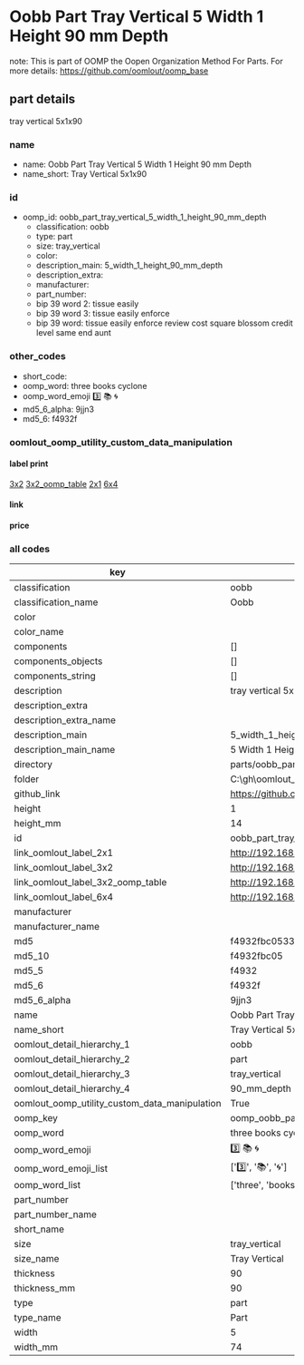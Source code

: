 # Oobb Part Tray Vertical 5 Width 1 Height 90 mm Depth  

note: This is part of OOMP the Oopen Organization Method For Parts. For more details: https://github.com/oomlout/oomp_base

##  part details
  



tray vertical 5x1x90



### name
* name: Oobb Part Tray Vertical 5 Width 1 Height 90 mm Depth
* name_short: Tray Vertical 5x1x90 
### id
* oomp_id: oobb_part_tray_vertical_5_width_1_height_90_mm_depth
  * classification: oobb
  * type: part
  * size: tray_vertical
  * color: 
  * description_main: 5_width_1_height_90_mm_depth
  * description_extra: 
  * manufacturer: 
  * part_number: 
  * bip 39 word 2: tissue easily
  * bip 39 word 3: tissue easily enforce
  * bip 39 word: tissue easily enforce review cost square blossom credit level same end aunt

### other_codes
* short_code: 
* oomp_word: three books cyclone
* oomp_word_emoji :three: :books: :cyclone:
* md5_6_alpha: 9jjn3
* md5_6: f4932f






### oomlout_oomp_utility_custom_data_manipulation
#### label print
[3x2](http://192.168.1.245:1112/?label=oomp%209jjn3)
[3x2_oomp_table](http://192.168.1.108:1112/?label=oomp%209jjn3)
[2x1](http://192.168.1.242:1112/?label=oomp%209jjn3)
[6x4](http://192.168.1.55:1112/?label=oomp%209jjn3)    

#### link

                              

#### price







### all codes 
| key | value |  
| --- | --- |  
| classification | oobb |  
| classification_name | Oobb |  
| color |  |  
| color_name |  |  
| components | [] |  
| components_objects | [] |  
| components_string | [] |  
| description | tray vertical 5x1x90 |  
| description_extra |  |  
| description_extra_name |  |  
| description_main | 5_width_1_height_90_mm_depth |  
| description_main_name | 5 Width 1 Height 90 mm Depth |  
| directory | parts/oobb_part_tray_vertical_5_width_1_height_90_mm_depth |  
| folder | C:\gh\oomlout_oobb_version_4_generated_parts\parts\oobb_part_tray_vertical_5_width_1_height_90_mm_depth |  
| github_link | https://github.com/oomlout/oomlout_oomp_part_src/tree/main/parts/oobb_part_tray_vertical_5_width_1_height_90_mm_depth |  
| height | 1 |  
| height_mm | 14 |  
| id | oobb_part_tray_vertical_5_width_1_height_90_mm_depth |  
| link_oomlout_label_2x1 | http://192.168.1.242:1112/?label=oomp%209jjn3 |  
| link_oomlout_label_3x2 | http://192.168.1.245:1112/?label=oomp%209jjn3 |  
| link_oomlout_label_3x2_oomp_table | http://192.168.1.108:1112/?label=oomp%209jjn3 |  
| link_oomlout_label_6x4 | http://192.168.1.55:1112/?label=oomp%209jjn3 |  
| manufacturer |  |  
| manufacturer_name |  |  
| md5 | f4932fbc053303034d985b8894516716 |  
| md5_10 | f4932fbc05 |  
| md5_5 | f4932 |  
| md5_6 | f4932f |  
| md5_6_alpha | 9jjn3 |  
| name | Oobb Part Tray Vertical 5 Width 1 Height 90 mm Depth |  
| name_short | Tray Vertical 5x1x90  |  
| oomlout_detail_hierarchy_1 | oobb |  
| oomlout_detail_hierarchy_2 | part |  
| oomlout_detail_hierarchy_3 | tray_vertical |  
| oomlout_detail_hierarchy_4 | 90_mm_depth |  
| oomlout_oomp_utility_custom_data_manipulation | True |  
| oomp_key | oomp_oobb_part_tray_vertical_5_width_1_height_90_mm_depth |  
| oomp_word | three books cyclone |  
| oomp_word_emoji | :three: :books: :cyclone: |  
| oomp_word_emoji_list | [':three:', ':books:', ':cyclone:'] |  
| oomp_word_list | ['three', 'books', 'cyclone'] |  
| part_number |  |  
| part_number_name |  |  
| short_name |  |  
| size | tray_vertical |  
| size_name | Tray Vertical |  
| thickness | 90 |  
| thickness_mm | 90 |  
| type | part |  
| type_name | Part |  
| width | 5 |  
| width_mm | 74 |  
